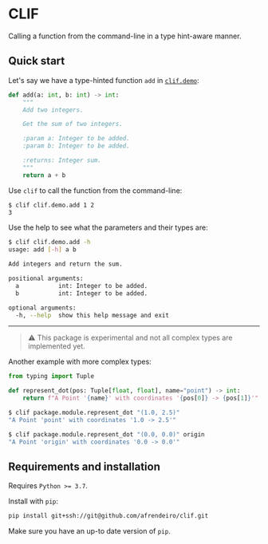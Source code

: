 # CLIF

Calling a function from the command-line in a type hint-aware manner.


## Quick start

Let's say we have a type-hinted function `add` in [`clif.demo`](clif/demo.py):
```python
def add(a: int, b: int) -> int:
    """
    Add two integers.

    Get the sum of two integers.

    :param a: Integer to be added.
    :param b: Integer to be added.

    :returns: Integer sum.
    """
    return a + b
```

Use `clif` to call the function from the command-line:
```bash
$ clif clif.demo.add 1 2
3
```

Use the help to see what the parameters and their types are:
```bash
$ clif clif.demo.add -h
usage: add [-h] a b

Add integers and return the sum.

positional arguments:
  a           int: Integer to be added.
  b           int: Integer to be added.

optional arguments:
  -h, --help  show this help message and exit
```

-------


> :warning: This package is experimental and not all complex types are implemented yet.


Another example with more complex types:

```python
from typing import Tuple

def represent_dot(pos: Tuple[float, float], name="point") -> int:
    return f"A Point '{name}' with coordinates '{pos[0]} -> {pos[1]}'"
```

```bash
$ clif package.module.represent_dot "(1.0, 2.5)"
"A Point 'point' with coordinates '1.0 -> 2.5'"

$ clif package.module.represent_dot "(0.0, 0.0)" origin
"A Point 'origin' with coordinates '0.0 -> 0.0'"
```

## Requirements and installation

Requires `Python >= 3.7`.

Install with `pip`:
```bash
pip install git+ssh://git@github.com/afrendeiro/clif.git
```
Make sure you have an up-to date version of `pip`.

<!--
## Documentation

Documentation is for now mostly a skeleton but will be enlarged soon:

```bash
make docs
```

## Testing

Tests are still very limited, but you can run tests this way:

```bash
python -m pytest --pyargs imc
```
-->
